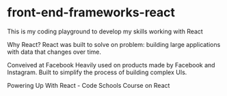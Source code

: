 # front-end-frameworks-react

This is my coding playground to develop my skills working with React

Why React?
React was built to solve on problem: building large applications with data that changes over time.

Conveived at Facebook
Heavily used on products made by Facebook and Instagram. Built to simplify the process of building complex UIs.

Powering Up With React - Code Schools Course on React
